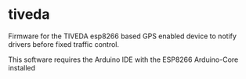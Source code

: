# tiveda
Firmware for the TIVEDA esp8266 based GPS enabled device to notify drivers before fixed traffic control.

This software requires the Arduino IDE with the ESP8266 Arduino-Core installed
